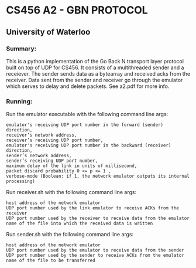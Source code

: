 # CS456 A2 - GBN PROTOCOL
## University of Waterloo

### Summary:

This is a python implementation of the Go Back N transport layer protocol built on top of UDP for
CS456. It consists of a multithreaded sender and a receiever. The sender sends data as a bytearray
and received acks from the receiver. Data sent from the sender and receiver go through the emulator
which serves to delay and delete packets. See a2.pdf for more info.

### Running:

Run the emulator executable with the following command line args:

    emulator's receiving UDP port number in the forward (sender) direction,
    receiver’s network address,
    receiver’s receiving UDP port number,
    emulator's receiving UDP port number in the backward (receiver) direction,
    sender’s network address,
    sender’s receiving UDP port number,
    maximum delay of the link in units of millisecond,
    packet discard probability 0 <= p <= 1 ,
    verbose-mode (Boolean: if 1, the network emulator outputs its internal processing)

Run receiver.sh with the following command line args:

    host address of the network emulator
    UDP port number used by the link emulator to receive ACKs from the receiver
    UDP port number used by the receiver to receive data from the emulator
    name of the file into which the received data is written

Run sender.sh with the following command line args:

    host address of the network emulator
    UDP port number used by the emulator to receive data from the sender
    UDP port number used by the sender to receive ACKs from the emulator
    name of the file to be transferred
